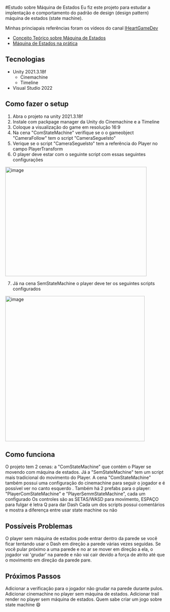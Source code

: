 #Estudo sobre Máquina de Estados
Eu fiz este projeto para estudar a implentação e comportamento do padrão de design (design pattern) máquina de estados (state machine).

Minhas princiapais referências foram os vídeos do canal [IHeartGameDev](https://www.youtube.com/c/iHeartGameDev/)
- [Conceito Teórico sobre Máquina de Estados](https://www.youtube.com/watch?v=Vt8aZDPzRjI)
- [Máquina de Estados na prática](https://www.youtube.com/watch?v=kV06GiJgFhc)

## Tecnologias
- Unity 2021.3.18f
  - Cinemachine
  - Timeline
- Visual Studio 2022

## Como fazer o setup
1. Abra o projeto na unity 2021.3.18f
2. Instale com packpage manager da Unity do Cinemachine e a Timeline
3. Coloque a visualização do game em resolução 16:9
4. Na cena "ComStateMachine" verifique se o o gameobject "CameraFollow" tem o script "CameraSegueIsto"
5. Verique se o script "CameraSegueIsto" tem a referência do Player no campo PlayerTransform
6. O player deve estar com o seguinte script com essas seguintes configurações 
<img width="445" height="343" alt="image" src="https://github.com/user-attachments/assets/5a3df0ff-bb38-46b7-99bf-357744ca743b" />

7. Já na cena SemStateMachine o player deve ter os seguintes scripts configurados
<img width="439" height="456" alt="image" src="https://github.com/user-attachments/assets/1974d2ee-736a-459e-a3d5-ffa5bd4b82c5" />

## Como funciona
O projeto tem 2 cenas: a "ComStateMachine" que contém o Player se movendo com máquina de estados. Já a "SemStateMachine" tem um script mais tradicional do movimento do Player.
A cena "ComStateMachine" também possui uma configuração do cinemachine para seguir o jogador e é possível ver no canto esquerdo .
Também há 2 prefabs para o player: "PlayerComStateMachine" e "PlayerSemmStateMachine", cada um configurado 
Os controles são as SETAS/WASD para movimento, ESPAÇO para fulgar é letra Q para dar Dash
Cada um dos scripts possui comentários e mostra a diferença entre usar state machine ou não

## Possíveis Problemas
O player sem máquina de estados pode entrar dentro da parede se você ficar tentando usar o Dash em direção a parede várias vezes seguidas.
Se você pular próximo a uma parede e no ar se mover em direção a ela, o jogador vai 'grudar' na parede e  não vai cair devido a força de atrito até que o movimento em direção da parede pare.

## Próximos Passos
Adicionar a verificação para o jogador não grudar na parede durante pulos.
Adicionar cinemachine no player sem máquina de estados.
Adicionar trail render no player sem máquina de estados.
Quem sabe criar um jogo sobre state machine 😄 
